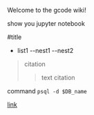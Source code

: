 Welcome to the gcode wiki!

show you jupyter notebook

#title
- list1
--nest1
--nest2

> citation
>> text
> citation

command `psql -d $DB_name`

[link](https://qiita.com/tbpgr/items/989c6badefff69377da7)
